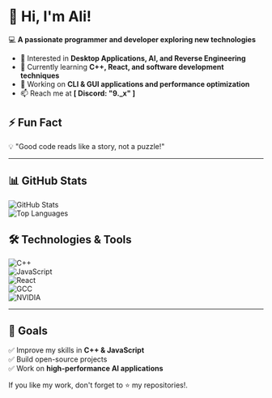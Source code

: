# 👋 Hi, I'm Ali!  
💻 **A passionate programmer and developer exploring new technologies**  

- 👀 Interested in **Desktop Applications, AI, and Reverse Engineering**  
- 🌱 Currently learning **C++, React, and software development techniques**  
- 🚀 Working on **CLI & GUI applications and performance optimization**  
- 📫 Reach me at **[ Discord: "9._x" ]**

## ⚡ Fun Fact  
💡 "Good code reads like a story, not a puzzle!"  

---

## 📊 GitHub Stats  
![GitHub Stats](https://github-readme-stats.vercel.app/api?username=Aligh07&show_icons=true&theme=dark)  
![Top Languages](https://github-readme-stats.vercel.app/api/top-langs/?username=Aligh07&layout=compact&theme=dark)  

## 🛠️ Technologies & Tools  
![C++](https://img.shields.io/badge/-C++-00599C?style=flat&logo=c%2B%2B&logoColor=white)  
![JavaScript](https://img.shields.io/badge/-JavaScript-F7DF1E?style=flat&logo=javascript&logoColor=black)  
![React](https://img.shields.io/badge/-React-61DAFB?style=flat&logo=react&logoColor=black)  
![GCC](https://img.shields.io/badge/-GCC-00599C?style=flat&logo=gnu&logoColor=white)  
![NVIDIA](https://img.shields.io/badge/-NVIDIA-76B900?style=flat&logo=nvidia&logoColor=white)  

---

## 🎯 Goals  
✅ Improve my skills in **C++ & JavaScript**  
✅ Build open-source projects  
✅ Work on **high-performance AI applications**  

If you like my work, don't forget to ⭐ my repositories!.
